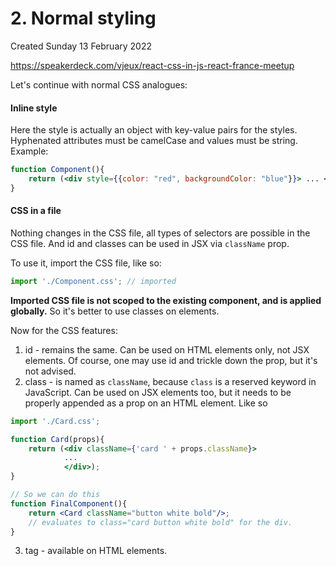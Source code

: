 # 2. Normal styling
Created Sunday 13 February 2022

<https://speakerdeck.com/vjeux/react-css-in-js-react-france-meetup>

Let's continue with normal CSS analogues:
#### Inline style
Here the style is actually an object with key-value pairs for the styles. Hyphenated attributes must be camelCase and values must be string. Example:
```jsx
function Component(){
	return (<div style={{color: "red", backgroundColor: "blue"}}> ... </div>);
}
```

#### CSS in a file
Nothing changes in the CSS file, all types of selectors are possible in the CSS file. And id and classes can be used in JSX via `className` prop.

To use it, import the CSS file, like so:
```jsx
import './Component.css'; // imported
```
**Imported CSS file is not scoped to the existing component, and is applied globally.** So it's better to use classes on elements.

Now for the CSS features:
1. id - remains the same. Can be used on HTML elements only, not JSX elements. Of course, one may use id and trickle down the prop, but it's not advised.
2. class - is named as `className`, because `class` is a reserved keyword in JavaScript. Can be used on JSX elements too, but it needs to be properly appended as a prop on an HTML element. Like so
```jsx
import './Card.css';

function Card(props){
	return (<div className={'card ' + props.className}>
			...
			</div>);
}

// So we can do this
function FinalComponent(){
	return <Card className="button white bold"/>;
	// evaluates to class="card button white bold" for the div.
}
```
3. tag - available on HTML elements.